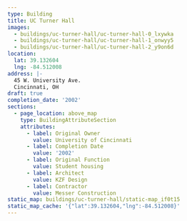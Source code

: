 ```yaml
---
type: Building
title: UC Turner Hall
images:
  - buildings/uc-turner-hall/uc-turner-hall-0_lxywka
  - buildings/uc-turner-hall/uc-turner-hall-1_onwyy5
  - buildings/uc-turner-hall/uc-turner-hall-2_y9on6d
location:
  lat: 39.132604
  lng: -84.512008
address: |-
  45 W. University Ave.
  Cincinnati, OH
draft: true
completion_date: '2002'
sections:
  - page_location: above_map
    type: BuildingAttributeSection
    attributes:
      - label: Original Owner
        value: University of Cincinnati
      - label: Completion Date
        value: '2002'
      - label: Original Function
        value: Student housing
      - label: Architect
        value: KZF Design
      - label: Contractor
        value: Messer Construction
static_map: buildings/uc-turner-hall/static-map_if0t15
static_map_cache: '{"lat":39.132604,"lng":-84.512008}'
---
```

